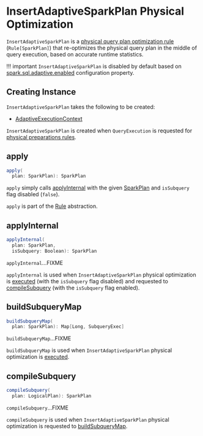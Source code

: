 # InsertAdaptiveSparkPlan Physical Optimization

`InsertAdaptiveSparkPlan` is a [physical query plan optimization rule](../catalyst/Rule.md) (`Rule[SparkPlan]`) that re-optimizes the physical query plan in the middle of query execution, based on accurate runtime statistics.

!!! important
    `InsertAdaptiveSparkPlan` is disabled by default based on [spark.sql.adaptive.enabled](../spark-sql-properties.md#spark.sql.adaptive.enabled) configuration property.

## Creating Instance

`InsertAdaptiveSparkPlan` takes the following to be created:

* <span id="adaptiveExecutionContext"> [AdaptiveExecutionContext](AdaptiveExecutionContext.md)

`InsertAdaptiveSparkPlan` is created when `QueryExecution` is requested for [physical preparations rules](../QueryExecution.md#preparations).

## <span id="apply"> apply

```scala
apply(
  plan: SparkPlan): SparkPlan
```

`apply` simply calls [applyInternal](#applyInternal) with the given [SparkPlan](../physical-operators/SparkPlan.md) and `isSubquery` flag disabled (`false`).

`apply` is part of the [Rule](../catalyst/Rule.md#apply) abstraction.

## <span id="applyInternal"> applyInternal

```scala
applyInternal(
  plan: SparkPlan,
  isSubquery: Boolean): SparkPlan
```

`applyInternal`...FIXME

`applyInternal` is used when `InsertAdaptiveSparkPlan` physical optimization is [executed](#apply) (with the `isSubquery` flag disabled) and requested to [compileSubquery](#compileSubquery) (with the `isSubquery` flag enabled).

## <span id="buildSubqueryMap"> buildSubqueryMap

```scala
buildSubqueryMap(
  plan: SparkPlan): Map[Long, SubqueryExec]
```

`buildSubqueryMap`...FIXME

`buildSubqueryMap` is used when `InsertAdaptiveSparkPlan` physical optimization is [executed](#applyInternal).

## <span id="compileSubquery"> compileSubquery

```scala
compileSubquery(
  plan: LogicalPlan): SparkPlan
```

`compileSubquery`...FIXME

`compileSubquery` is used when `InsertAdaptiveSparkPlan` physical optimization is requested to [buildSubqueryMap](#buildSubqueryMap).
